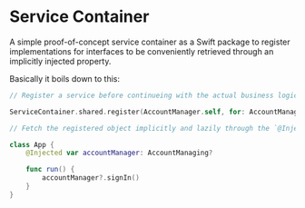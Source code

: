 # Service Container

A simple proof-of-concept service container as a Swift package to register implementations for interfaces to be conveniently retrieved through an implicitly injected property.

Basically it boils down to this:

```swift
// Register a service before continueing with the actual business logic of your app.

ServiceContainer.shared.register(AccountManager.self, for: AccountManaging.self)

// Fetch the registered object implicitly and lazily through the `@Injected` property wrapper.

class App {
    @Injected var accountManager: AccountManaging?

    func run() {
        accountManager?.signIn()
    }
}

```
